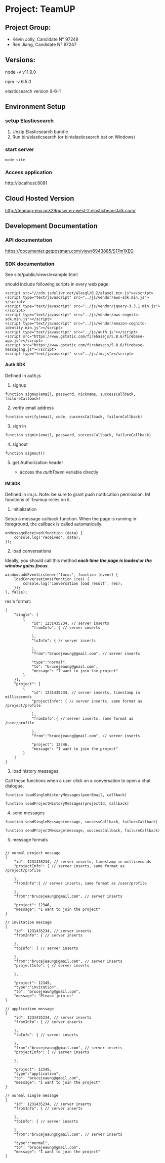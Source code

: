 # Project: TeamUP

## Project Group:
- Kévin Jolly, Candidate N° 97249
- Ren Jiang, Candidate N° 97247

## Versions:
node -v
v11.9.0

npm -v
6.5.0

elasticsearch
version 6-6-1

## Environment Setup
### setup Elasticsearch
1. Unzip Elasticsearch bundle
2. Run bin/elasticsearch (or bin\elasticsearch.bat on Windows)

### start server
```
node site
```

### Access application
http://localhost:8081

## Cloud Hosted Version
http://teamup-env.qck29pusvr.eu-west-2.elasticbeanstalk.com/


## Development Documentation
### API documentation 
https://documenter.getpostman.com/view/6943885/S17m1XEG

### SDK documentation

See site/public/views/example.html

should include following scripts in every web page: 

```
<script src="//cdn.jsdelivr.net/alasql/0.2/alasql.min.js"></script>
<script type="text/javascript" src="../js/vendor/aws-sdk.min.js"></script>
<script type="text/javascript" src="../js/vendor/jquery-3.3.1.min.js"></script>
<script type="text/javascript" src="../js/vendor/aws-cognito-sdk.min.js"></script>
<script type="text/javascript" src="../js/vendor/amazon-cognito-identity.min.js"></script>
<script type="text/javascript" src="../js/auth.js"></script>
<script src="https://www.gstatic.com/firebasejs/5.8.6/firebase-app.js"></script>
<script src="https://www.gstatic.com/firebasejs/5.8.6/firebase-messaging.js"></script>
<script type="text/javascript" src="../js/im.js"></script>
```

#### Auth SDK

Defined in auth.js

1. signup
```
function signup(email, password, nickname, successCallback, failureCallback)
```

2. verify email address
```
function verify(email, code, successCallback, failureCallback)
```

3. sign in
```
function signin(email, password, successCallback, failureCallback)
```

4. signout
```
function signout()
```

5. get Authorization header

    * access the *authToken* variable directly

#### IM SDK

Defined in im.js. Note: be sure to grant push notification permission. IM functions of Teamup relies on it.

1. initialization

Setup a message callback function. When the page is running in foreground, the callback is called automatically.
```
onMessageReceived(function (data) {
    console.log('received', data);
});
```

2. load conversations

Ideally, you should call this method ***each time the page is loaded or the window gains focus***.

```
window.addEventListener("focus", function (event) {
    loadConversations(function (res) {
        console.log('conversation load result', res);
    });
}, false);

```

res's format:
```
{
    "single": [
        {
            "id": 1231435234, // server inserts
            "fromInfo": { // server inserts

            },
            "toInfo": { // server inserts

            },
            "from":"brucejeaung@gmail.com", // server inserts

            "type":"normal",
            "to": "brucejeaung@gmail.com",
            "message": "I want to join the project"
        }
    }],
    "project": [
        {
            "id": 1231435234, // server inserts, timestamp in milliseconds
            "projectInfo": { // server inserts, same format as /project/profile

            },
            "fromInfo":{ // server inserts, same format as /user/profile

            }, 
            "from":"brucejeaung@gmail.com", // server inserts

            "project": 12346,
            "message": "I want to join the project"
        }
    ]
}
```

3. load history messages

Call these functions when a user click on a conversation to open a chat dialogue.
```
function loadSingleHistoryMessages(peerEmail, callback)

function loadProjectHistoryMessages(projectId, callback)
```

4. send messages

```
function sendSingleMessage(message, successCallback, failureCallback)

function sendProjectMessage(message, successCallback, failureCallback)
```

5. message formats
   
```

// normal project message
{
    "id": 1231435234, // server inserts, timestamp in milliseconds
    "projectInfo": { // server inserts, same format as /project/profile

    },
    "fromInfo":{ // server inserts, same format as /user/profile

    }, 
    "from":"brucejeaung@gmail.com", // server inserts

    "project": 12346,
    "message": "I want to join the project"
}

// invitation message
{
    "id": 1231435234, // server inserts
    "fromInfo": { // server inserts

    },
    "toInfo": { // server inserts

    },
    "from":"brucejeaung@gmail.com", // server inserts
    "projectInfo": { // server inserts

    },

    "project": 12345,
    "type":"invitation",
    "to": "brucejeaung@gmail.com",
    "message": "Please join us"
}

// application message
{
    "id": 1231435234, // server inserts
    "fromInfo": { // server inserts

    },
    "toInfo": { // server inserts

    },
    "from":"brucejeaung@gmail.com", // server inserts
    "projectInfo": { // server inserts

    },

    "project": 12345,
    "type":"application",
    "to": "brucejeaung@gmail.com",
    "message": "I want to join the project"
}

// normal single message
{
    "id": 1231435234, // server inserts
    "fromInfo": { // server inserts

    },
    "toInfo": { // server inserts

    },
    "from":"brucejeaung@gmail.com", // server inserts

    "type":"normal",
    "to": "brucejeaung@gmail.com",
    "message": "I want to join the project"
}

```